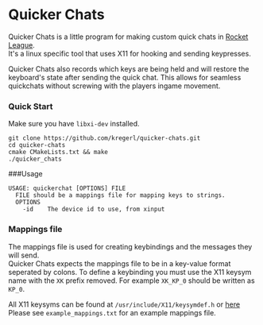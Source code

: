 # Quicker Chats
Quicker Chats is a little program for making custom quick chats in [Rocket League](https://www.rocketleague.com/).  
It's a linux specific tool that uses X11 for hooking and sending keypresses.

Quicker Chats also records which keys are being held and will restore the keyboard's state after sending the quick chat. This allows for seamless quickchats without screwing with the players ingame movement.

### Quick Start
Make sure you have `libxi-dev` installed.
```shell
git clone https://github.com/kregerl/quicker-chats.git
cd quicker-chats
cmake CMakeLists.txt && make
./quicker_chats
```

###Usage
```shell
USAGE: quickerchat [OPTIONS] FILE
  FILE should be a mappings file for mapping keys to strings.
  OPTIONS
    -id    The device id to use, from xinput
```
### Mappings file
The mappings file is used for creating keybindings and the messages they will send.  
Quicker Chats expects the mappings file to be in a key-value format seperated by colons.
To define a keybinding you must use the X11 keysym name with the `XK` prefix removed. For example `XK_KP_0` should be written as `KP_0`.  

All X11 keysyms can be found at `/usr/include/X11/keysymdef.h` or [here](https://www.cl.cam.ac.uk/~mgk25/ucs/keysymdef.h)
Please see `example_mappings.txt` for an example mappings file.